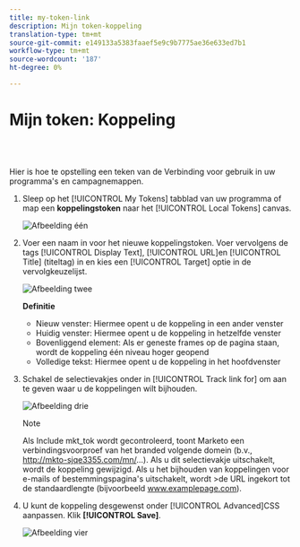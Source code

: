 ```yaml
---
title: my-token-link
description: Mijn token-koppeling
translation-type: tm+mt
source-git-commit: e149133a5383faaef5e9c9b7775ae36e633ed7b1
workflow-type: tm+mt
source-wordcount: '187'
ht-degree: 0%

---
```



# Mijn token: Koppeling

<br> 

Hier is hoe te opstelling een teken van de Verbinding voor gebruik in uw programma&#39;s en campagnemappen.

1. Sleep op het [!UICONTROL My Tokens] tabblad van uw programma of map een **koppelingstoken** naar het [!UICONTROL Local Tokens] canvas.

   ![Afbeelding één](/help/sky/assets/my-tokens/my-token-link/my-token-link-1.png)

1. Voer een naam in voor het nieuwe koppelingstoken. Voer vervolgens de tags [!UICONTROL Display Text], [!UICONTROL URL]en [!UICONTROL Title] (titeltag) in en kies een [!UICONTROL Target] optie in de vervolgkeuzelijst.

   ![Afbeelding twee](/help/sky/assets/my-tokens/my-token-link/my-token-link-2.png)

   **Definitie**

   * Nieuw venster: Hiermee opent u de koppeling in een ander venster
   * Huidig venster: Hiermee opent u de koppeling in hetzelfde venster
   * Bovenliggend element: Als er geneste frames op de pagina staan, wordt de koppeling één niveau hoger geopend
   * Volledige tekst: Hiermee opent u de koppeling in het hoofdvenster

1. Schakel de selectievakjes onder in [!UICONTROL Track link for] om aan te geven waar u de koppelingen wilt bijhouden.

   ![Afbeelding drie](/help/sky/assets/my-tokens/my-token-link/my-token-link-3.png)

   >[!NOTE]
   >
   >Als Include mkt_tok wordt gecontroleerd, toont Marketo een verbindingsvoorproef van het branded volgende domein (b.v., http://mkto-sjqe3355.com/mn/...). Als u dit selectievakje uitschakelt, wordt de koppeling gewijzigd. Als u het bijhouden van koppelingen voor e-mails of bestemmingspagina&#39;s uitschakelt, wordt >de URL ingekort tot de standaardlengte (bijvoorbeeld www.examplepage.com).

1. U kunt de koppeling desgewenst onder [!UICONTROL Advanced]CSS aanpassen. Klik **[!UICONTROL Save]**.

   ![Afbeelding vier](/help/sky/assets/my-tokens/my-token-link/my-token-link-4.png)
